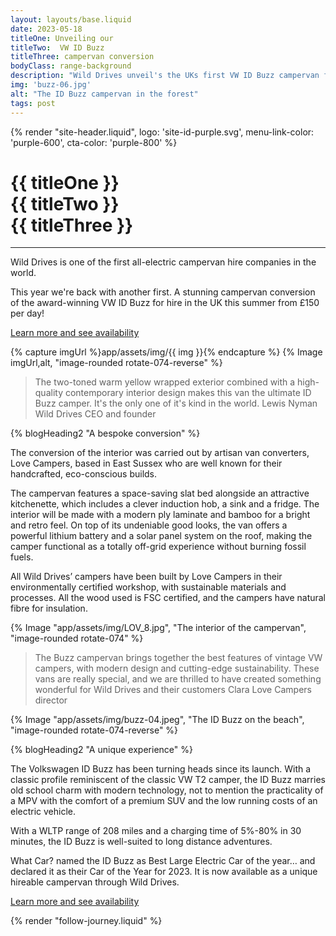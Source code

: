 ```yaml
---
layout: layouts/base.liquid
date: 2023-05-18
titleOne: Unveiling our 
titleTwo:  VW ID Buzz
titleThree: campervan conversion
bodyClass: range-background
description: "Wild Drives unveil's the UKs first VW ID Buzz campervan for hire"
img: 'buzz-06.jpg'
alt: "The ID Buzz campervan in the forest"
tags: post
---
```

{% render "site-header.liquid", logo: 'site-id-purple.svg', menu-link-color: 'purple-600', cta-color: 'purple-800' %}
<main class="wrapper">
<h1 class="color-purple-900">{{ titleOne }} <br>
    <span class="color-purple-700">{{ titleTwo }}</span> <br>
    {{ titleThree }}
</h1>
<hr class="hr hr--green-500 hr--right hr--margin-small">

<div class="grid-container align-items-top margin-spacing-b">
<div class="grid-container__item-span-4">
    
Wild Drives is one of the first all-electric campervan hire companies in the world. 

This year we're back with another first. A stunning campervan conversion of the award-winning VW ID Buzz for hire in the UK this summer from £150 per day!

<a href="/our-vans/buzz/" target="_blank" class="cta cta--no-margin cta--orange">Learn more and see availability</a>
</div>
<div class="grid-container__item-span-4 margin-top-neg-5">
{% capture imgUrl %}app/assets/img/{{ img }}{% endcapture %}
{% Image imgUrl,alt, "image-rounded rotate-074-reverse" %}
</div>

</div>

 <blockquote class="margin-vw-top-6">
        The two-toned warm yellow wrapped exterior combined with a high-quality contemporary interior design makes this van the ultimate ID Buzz camper. It's the only one of it's kind in the world. 
        <span class="color-purple-500">Lewis Nyman</span>
        <span class="color-green-500 font-bitter">Wild Drives CEO and founder</span>
    </blockquote>

<div class="grid-container align-items-top margin-spacing-a">
<div class="grid-container__item-span-4">
{% blogHeading2 "A bespoke conversion" %}

The conversion of the interior was carried out by artisan van converters, Love Campers, based in East Sussex who are well known for their handcrafted, eco-conscious builds. 

The campervan features a space-saving slat bed alongside an attractive kitchenette, which includes a clever induction hob, a sink and a fridge. The interior will be made with a modern ply laminate and bamboo for a bright and retro feel. On top of its undeniable good looks, the van offers a powerful lithium battery and a solar panel system on the roof, making the camper functional as a totally off-grid experience without burning fossil fuels. 

All Wild Drives’ campers have been built by Love Campers in their environmentally certified workshop, with sustainable materials and processes. All the wood used is FSC certified, and the campers have natural fibre for insulation.

</div>
<div class="grid-container__item-span-4">
{% Image "app/assets/img/LOV_8.jpg", "The interior of the campervan", "image-rounded rotate-074" %}
</div>
</div>

 <blockquote class="margin-vw-top-3">
        The Buzz campervan brings together the best features of vintage VW campers, with modern design and cutting-edge sustainability.  These vans are really special, and we are thrilled to have created something wonderful for Wild Drives and their customers
        <span class="color-purple-500">Clara</span>
        <span class="color-green-500 font-bitter">Love Campers director</span>
    </blockquote>


<div class="grid-container align-items-top margin-spacing-a">
<div class="grid-container__item-span-4">
{% Image "app/assets/img/buzz-04.jpeg", "The ID Buzz on the beach", "image-rounded rotate-074-reverse" %}
</div>
<div class="grid-container__item-span-4">
    
{% blogHeading2 "A unique experience" %}

The Volkswagen ID Buzz has been turning heads since its launch. With a classic profile reminiscent of the classic VW T2 camper, the ID Buzz marries old school charm with modern technology, not to mention the practicality of a MPV with the comfort of a premium SUV and the low running costs of an electric vehicle. 

With a WLTP range of 208 miles and a charging time of 5%-80% in 30 minutes, the ID Buzz is well-suited to long distance adventures.

What Car? named the ID Buzz as Best Large Electric Car of the year… and declared it as their Car of the Year for 2023. It is now available as a unique hireable campervan through Wild Drives.  

<a href="/our-vans/buzz/" target="_blank" class="cta cta--no-margin cta--orange">Learn more and see availability</a>

</div>

</div>

{% render "follow-journey.liquid" %}
</main>
    

